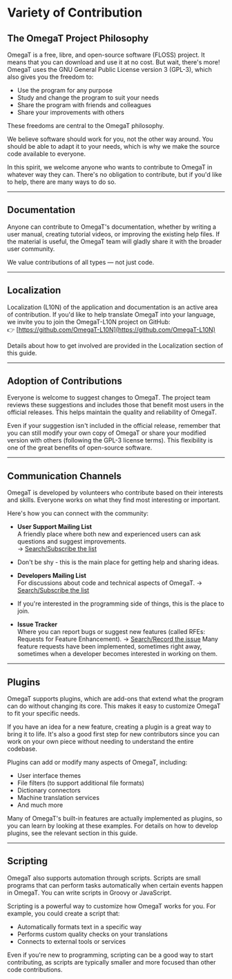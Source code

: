 # Variety of Contribution

## The OmegaT Project Philosophy

OmegaT is a free, libre, and open-source software (FLOSS) project. It means that you can download and use it at no cost. But wait, there's more!
OmegaT uses the GNU General Public License version 3 (GPL-3), which also gives you the freedom to:
- Use the program for any purpose
- Study and change the program to suit your needs
- Share the program with friends and colleagues
- Share your improvements with others

These freedoms are central to the OmegaT philosophy.

We believe software should work for you, not the other way around.
You should be able to adapt it to your needs, which is why we make the source code available to everyone.

In this spirit, we welcome anyone who wants to contribute to OmegaT in whatever way they can.
There's no obligation to contribute, but if you'd like to help, there are many ways to do so.

---

## Documentation

Anyone can contribute to OmegaT's documentation, whether by writing a user manual, creating tutorial videos, or improving the existing help files. If the material is useful, the OmegaT team will gladly share it with the broader user community.

We value contributions of all types — not just code.

---

## Localization

Localization (L10N) of the application and documentation is an active area of contribution. If you'd like to help translate OmegaT into your language, we invite you to join the OmegaT-L10N project on GitHub:  
👉 [https://github.com/OmegaT-L10N](https://github.com/OmegaT-L10N)

Details about how to get involved are provided in the Localization section of this guide.

---

## Adoption of Contributions

Everyone is welcome to suggest changes to OmegaT. The project team reviews these suggestions and includes those that benefit most users in the official releases. This helps maintain the quality and reliability of OmegaT.

Even if your suggestion isn't included in the official release, remember that you can still modify your own copy of OmegaT or share your modified version with others (following the GPL-3 license terms).
This flexibility is one of the great benefits of open-source software.

---

## Communication Channels

OmegaT is developed by volunteers who contribute based on their interests and skills.
Everyone works on what they find most interesting or important.

Here's how you can connect with the community:

- **User Support Mailing List**  
  A friendly place where both new and experienced users can ask questions and suggest improvements.  
  → [Search/Subscribe the list](https://sourceforge.net/projects/omegat/lists/omegat-users)
- Don't be shy - this is the main place for getting help and sharing ideas.

- **Developers Mailing List**  
  For discussions about code and technical aspects of OmegaT.
    → [Search/Subscribe the list](https://sourceforge.net/projects/omegat/lists/omegat-development)
- If you're interested in the programming side of things, this is the place to join.

- **Issue Tracker**  
  Where you can report bugs or suggest new features (called RFEs: Requests for Feature Enhancement).
    → [Search/Record the issue](https://sourceforge.net/p/omegat/_list/tickets)
Many feature requests have been implemented, sometimes right away, sometimes when a developer becomes interested in working on them.

---

## Plugins

OmegaT supports plugins, which are add-ons that extend what the program can do without changing its core.
This makes it easy to customize OmegaT to fit your specific needs.

If you have an idea for a new feature, creating a plugin is a great way to bring it to life.
It's also a good first step for new contributors since you can work on your own piece without needing to understand the entire codebase.

Plugins can add or modify many aspects of OmegaT, including:

- User interface themes
- File filters (to support additional file formats)
- Dictionary connectors
- Machine translation services
- And much more

Many of OmegaT's built-in features are actually implemented as plugins, so you can learn by looking at these examples.
For details on how to develop plugins, see the relevant section in this guide.

---

## Scripting

OmegaT also supports automation through scripts. Scripts are small programs that can perform tasks automatically when certain events happen in OmegaT. You can write scripts in Groovy or JavaScript.

Scripting is a powerful way to customize how OmegaT works for you. For example, you could create a script that:
- Automatically formats text in a specific way
- Performs custom quality checks on your translations
- Connects to external tools or services

Even if you're new to programming, scripting can be a good way to start contributing, as scripts are typically smaller and more focused than other code contributions.
